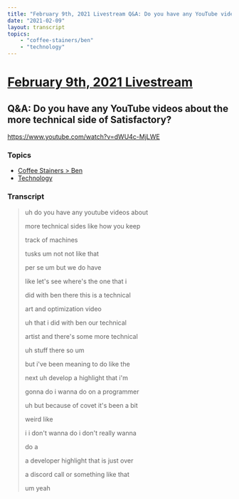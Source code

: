 ```yaml
---
title: "February 9th, 2021 Livestream Q&A: Do you have any YouTube videos about the more technical side of Satisfactory?"
date: "2021-02-09"
layout: transcript
topics:
    - "coffee-stainers/ben"
    - "technology"
---
```

# [February 9th, 2021 Livestream](../2021-02-09.md)
## Q&A: Do you have any YouTube videos about the more technical side of Satisfactory?
https://www.youtube.com/watch?v=dWU4c-MjLWE

### Topics
* [Coffee Stainers > Ben](../topics/coffee-stainers/ben.md)
* [Technology](../topics/technology.md)

### Transcript

> uh do you have any youtube videos about
> 
> more technical sides like how you keep
> 
> track of machines
> 
> tusks um not not like that
> 
> per se um but we do have
> 
> like let's see where's the one that i
> 
> did with ben there this is a technical
> 
> art and optimization video
> 
> uh that i did with ben our technical
> 
> artist and there's some more technical
> 
> uh stuff there so um
> 
> but i've been meaning to do like the
> 
> next uh develop a highlight that i'm
> 
> gonna do i wanna do on a programmer
> 
> uh but because of covet it's been a bit
> 
> weird like
> 
> i i don't wanna do i don't really wanna
> 
> do a
> 
> a developer highlight that is just over
> 
> a discord call or something like that
> 
> um yeah
> 
